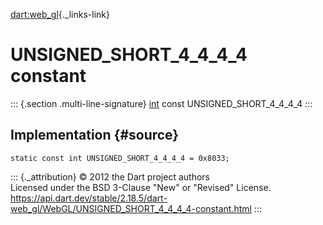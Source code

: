 [dart:web\_gl](../../dart-web_gl/dart-web_gl-library){._links-link}

UNSIGNED\_SHORT\_4\_4\_4\_4 constant
====================================

::: {.section .multi-line-signature}
[int](../../dart-core/int-class) const UNSIGNED\_SHORT\_4\_4\_4\_4
:::

Implementation {#source}
--------------

``` {.language-dart data-language="dart"}
static const int UNSIGNED_SHORT_4_4_4_4 = 0x8033;
```

::: {._attribution}
© 2012 the Dart project authors\
Licensed under the BSD 3-Clause \"New\" or \"Revised\" License.\
<https://api.dart.dev/stable/2.18.5/dart-web_gl/WebGL/UNSIGNED_SHORT_4_4_4_4-constant.html>
:::
